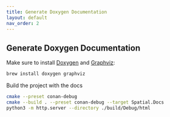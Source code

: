 ```yaml
---
title: Generate Doxygen Documentation
layout: default
nav_order: 2
---
```


## Generate Doxygen Documentation

Make sure to install [Doxygen](https://www.doxygen.nl/) and [Graphviz](https://graphviz.org/):

```sh
brew install doxygen graphviz
```

Build the project with the docs

```sh
cmake --preset conan-debug
cmake --build . --preset conan-debug --target Spatial.Docs
python3 -m http.server --directory ./build/Debug/html
```
